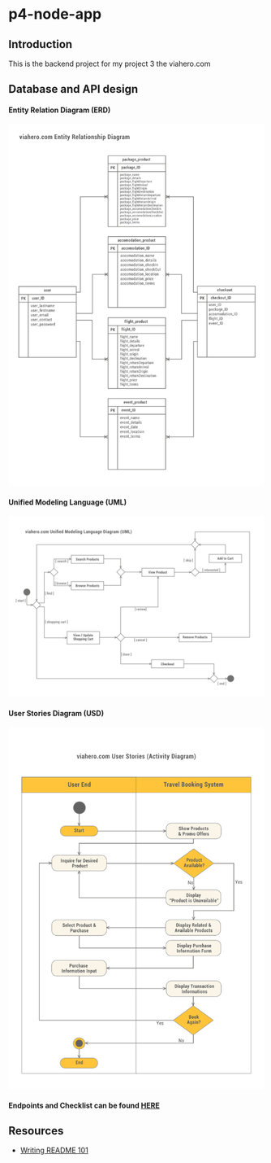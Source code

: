 # p4-node-app

## Introduction

This is the backend project for my project 3 the viahero.com

## Database and API design

#### Entity Relation Diagram (ERD)
![ERD](https://github.com/agtagaruma/temporaryImages/blob/main/ERD-PSD.jpg?raw=true)

#### Unified Modeling Language (UML)
![UML](https://github.com/agtagaruma/temporaryImages/blob/main/UML-PSD.jpg?raw=true)

#### User Stories Diagram (USD)
![USD](https://github.com/agtagaruma/temporaryImages/blob/main/UserStoriesDiagram.jpg?raw=true)

#### Endpoints and Checklist can be found [HERE](./checklists/Ckecklists.xlsx)


## Resources

- [Writing README 101](https://stackoverflow.com/questions/32563078/how-link-to-any-local-file-with-markdown-syntax)
